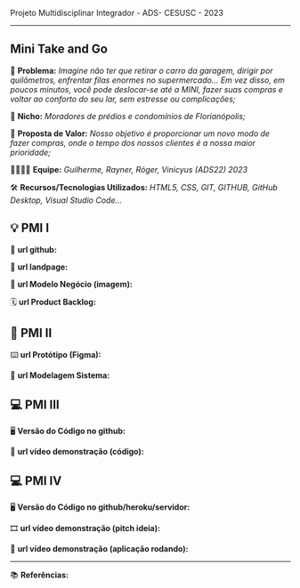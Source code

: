 Projeto Multidisciplinar Integrador - ADS- CESUSC - 2023

-------------------
## Mini Take and Go


🙁 **Problema:**  *Imagine não ter que retirar o carro da garagem, dirigir por quilômetros, enfrentar filas enormes no supermercado... Em vez disso, em poucos minutos, você pode deslocar-se até a MINI, fazer suas compras e voltar ao conforto do seu lar, sem estresse ou complicações;*


🙂 **Nicho:** *Moradores de prédios e condomínios de Florianópolis;*

🎁 **Proposta de Valor:** *Nosso objetivo é proporcionar um novo modo de fazer compras, onde o tempo dos nossos clientes é a nossa maior prioridade;*

🧑‍💻👩‍💻 **Equipe:** *Guilherme, Rayner, Róger, Vinicyus (ADS22) 2023*

🛠️ **Recursos/Tecnologias Utilizados:** *HTML5, CSS, GIT, GITHUB, GitHub Desktop, Visual Studio Code...*

💡 PMI I
-------------------

🔗 **url github:** 

🛬 **url landpage:** 

🤝 **url Modelo Negócio (imagem):**

🗓️ **url Product Backlog:**

📲 PMI II
-------------------

⌨️ **url Protótipo (Figma):**

📝 **url Modelagem Sistema:**

💻 PMI III
-------------------

🖥️ **Versão do Código no github:**

🎥 **url vídeo demonstração (código):**

💻 PMI IV
-------------------

🖥️ **Versão do Código no github/heroku/servidor:**

🎞️ **url vídeo demonstração (pitch ideia):**

🎥 **url vídeo demonstração (aplicação rodando):**

-------------------

📚 **Referências:**
